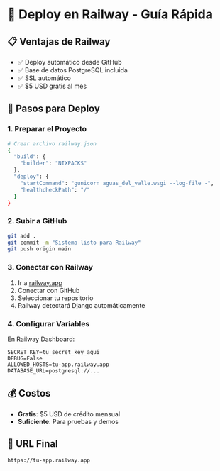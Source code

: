 # 🚂 Deploy en Railway - Guía Rápida

## 📋 Ventajas de Railway
- ✅ Deploy automático desde GitHub
- ✅ Base de datos PostgreSQL incluida
- ✅ SSL automático
- ✅ $5 USD gratis al mes

## 🔧 Pasos para Deploy

### 1. Preparar el Proyecto
```bash
# Crear archivo railway.json
{
  "build": {
    "builder": "NIXPACKS"
  },
  "deploy": {
    "startCommand": "gunicorn aguas_del_valle.wsgi --log-file -",
    "healthcheckPath": "/"
  }
}
```

### 2. Subir a GitHub
```bash
git add .
git commit -m "Sistema listo para Railway"
git push origin main
```

### 3. Conectar con Railway
1. Ir a [railway.app](https://railway.app)
2. Conectar con GitHub
3. Seleccionar tu repositorio
4. Railway detectará Django automáticamente

### 4. Configurar Variables
En Railway Dashboard:
```
SECRET_KEY=tu_secret_key_aqui
DEBUG=False
ALLOWED_HOSTS=tu-app.railway.app
DATABASE_URL=postgresql://...
```

## 💰 Costos
- **Gratis**: $5 USD de crédito mensual
- **Suficiente**: Para pruebas y demos

## 🔗 URL Final
`https://tu-app.railway.app`
